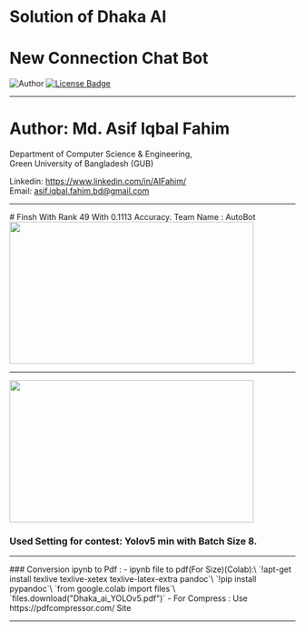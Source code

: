 # Solution of Dhaka AI
# New Connection Chat Bot

![Author](https://img.shields.io/badge/author-AIFahim-orange)
[![License Badge](https://img.shields.io/badge/license-GPL%203.0-blue)](https://github.com/AIFahim/New-Connection-Chat-Bot/blob/master/LICENSE)



<hr>

# Author: Md. Asif Iqbal Fahim

Department of Computer Science & Engineering, </br>
Green University of Bangladesh (GUB) </br>

Linkedin: https://www.linkedin.com/in/AIFahim/ </br>
Email: asif.iqbal.fahim.bd@gmail.com <br>
<hr>
# Finsh With Rank 49 With	0.1113 Accuracy. Team Name : AutoBot

<img src="https://user-images.githubusercontent.com/33654834/102253813-05041380-3f32-11eb-8142-dd032e8285d2.png" width="430" height="250"/>

<hr>

<img src="https://drive.google.com/uc?export=view&id=1iJcEdZGiJjXvlbDtShVE6zijFIZeUz0h" width="430" height="250"/>

### Used Setting for contest: Yolov5 min with Batch Size 8.

<hr>
### Conversion ipynb to Pdf :
 - ipynb file to pdf(For Size)(Colab):\
    `!apt-get install texlive texlive-xetex texlive-latex-extra pandoc`\
    `!pip install pypandoc`\
    `from google.colab import files`\
    `files.download("Dhaka_ai_YOLOv5.pdf")`
 - For Compress :  Use https://pdfcompressor.com/ Site

<hr>


